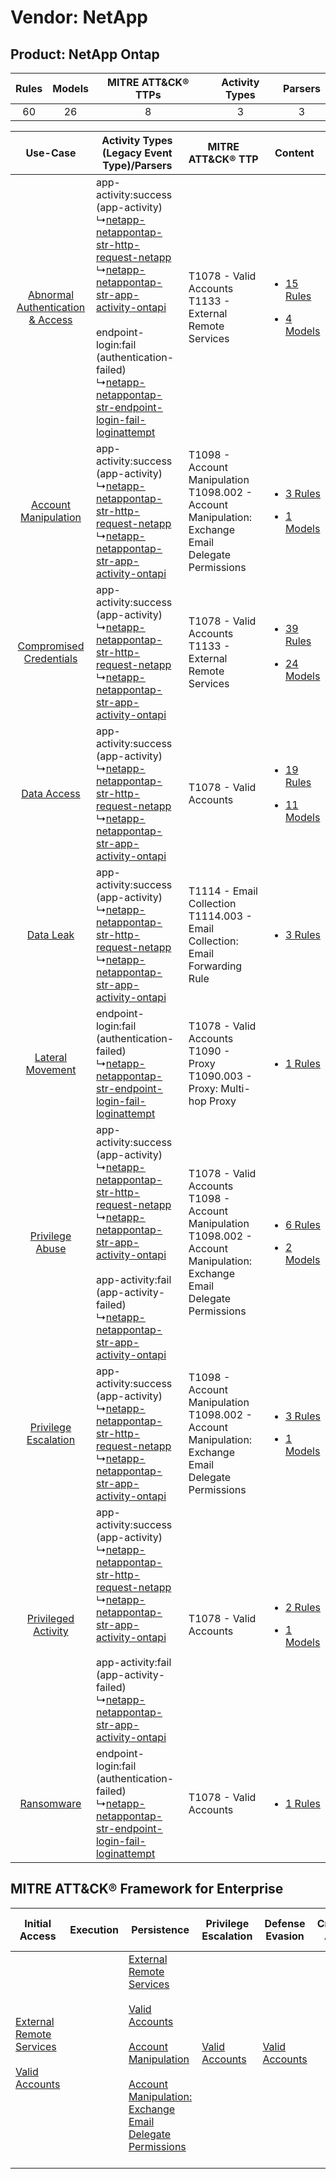 Vendor: NetApp
==============
Product: NetApp Ontap
---------------------
| Rules | Models | MITRE ATT&CK® TTPs | Activity Types | Parsers |
|:-----:|:------:|:------------------:|:--------------:|:-------:|
|  60   |   26   |         8          |       3        |    3    |

|    Use-Case    | Activity Types (Legacy Event Type)/Parsers    | MITRE ATT&CK® TTP    | Content    |
|:----:| ---- | ---- | ---- |
| [Abnormal Authentication & Access](../../../UseCases/uc_abnormal_authentication_&_access.md) |  app-activity:success (app-activity)<br> ↳[netapp-netappontap-str-http-request-netapp](Ps/pC_netappnetappontapstrhttprequestnetapp.md)<br> ↳[netapp-netappontap-str-app-activity-ontapi](Ps/pC_netappnetappontapstrappactivityontapi.md)<br><br> endpoint-login:fail (authentication-failed)<br> ↳[netapp-netappontap-str-endpoint-login-fail-loginattempt](Ps/pC_netappnetappontapstrendpointloginfailloginattempt.md)<br> | T1078 - Valid Accounts<br>T1133 - External Remote Services<br>    | [<ul><li>15 Rules</li></ul><ul><li>4 Models</li></ul>](RM/r_m_netapp_netapp_ontap_Abnormal_Authentication_&_Access.md) |
|    [Account Manipulation](../../../UseCases/uc_account_manipulation.md)    |  app-activity:success (app-activity)<br> ↳[netapp-netappontap-str-http-request-netapp](Ps/pC_netappnetappontapstrhttprequestnetapp.md)<br> ↳[netapp-netappontap-str-app-activity-ontapi](Ps/pC_netappnetappontapstrappactivityontapi.md)<br>    | T1098 - Account Manipulation<br>T1098.002 - Account Manipulation: Exchange Email Delegate Permissions<br>    | [<ul><li>3 Rules</li></ul><ul><li>1 Models</li></ul>](RM/r_m_netapp_netapp_ontap_Account_Manipulation.md)    |
|          [Compromised Credentials](../../../UseCases/uc_compromised_credentials.md)          |  app-activity:success (app-activity)<br> ↳[netapp-netappontap-str-http-request-netapp](Ps/pC_netappnetappontapstrhttprequestnetapp.md)<br> ↳[netapp-netappontap-str-app-activity-ontapi](Ps/pC_netappnetappontapstrappactivityontapi.md)<br>    | T1078 - Valid Accounts<br>T1133 - External Remote Services<br>    | [<ul><li>39 Rules</li></ul><ul><li>24 Models</li></ul>](RM/r_m_netapp_netapp_ontap_Compromised_Credentials.md)         |
|    [Data Access](../../../UseCases/uc_data_access.md)    |  app-activity:success (app-activity)<br> ↳[netapp-netappontap-str-http-request-netapp](Ps/pC_netappnetappontapstrhttprequestnetapp.md)<br> ↳[netapp-netappontap-str-app-activity-ontapi](Ps/pC_netappnetappontapstrappactivityontapi.md)<br>    | T1078 - Valid Accounts<br>    | [<ul><li>19 Rules</li></ul><ul><li>11 Models</li></ul>](RM/r_m_netapp_netapp_ontap_Data_Access.md)    |
|    [Data Leak](../../../UseCases/uc_data_leak.md)    |  app-activity:success (app-activity)<br> ↳[netapp-netappontap-str-http-request-netapp](Ps/pC_netappnetappontapstrhttprequestnetapp.md)<br> ↳[netapp-netappontap-str-app-activity-ontapi](Ps/pC_netappnetappontapstrappactivityontapi.md)<br>    | T1114 - Email Collection<br>T1114.003 - Email Collection: Email Forwarding Rule<br>    | [<ul><li>3 Rules</li></ul>](RM/r_m_netapp_netapp_ontap_Data_Leak.md)    |
|    [Lateral Movement](../../../UseCases/uc_lateral_movement.md)    |  endpoint-login:fail (authentication-failed)<br> ↳[netapp-netappontap-str-endpoint-login-fail-loginattempt](Ps/pC_netappnetappontapstrendpointloginfailloginattempt.md)<br>    | T1078 - Valid Accounts<br>T1090 - Proxy<br>T1090.003 - Proxy: Multi-hop Proxy<br>    | [<ul><li>1 Rules</li></ul>](RM/r_m_netapp_netapp_ontap_Lateral_Movement.md)    |
|    [Privilege Abuse](../../../UseCases/uc_privilege_abuse.md)    |  app-activity:success (app-activity)<br> ↳[netapp-netappontap-str-http-request-netapp](Ps/pC_netappnetappontapstrhttprequestnetapp.md)<br> ↳[netapp-netappontap-str-app-activity-ontapi](Ps/pC_netappnetappontapstrappactivityontapi.md)<br><br> app-activity:fail (app-activity-failed)<br> ↳[netapp-netappontap-str-app-activity-ontapi](Ps/pC_netappnetappontapstrappactivityontapi.md)<br>    | T1078 - Valid Accounts<br>T1098 - Account Manipulation<br>T1098.002 - Account Manipulation: Exchange Email Delegate Permissions<br> | [<ul><li>6 Rules</li></ul><ul><li>2 Models</li></ul>](RM/r_m_netapp_netapp_ontap_Privilege_Abuse.md)    |
|    [Privilege Escalation](../../../UseCases/uc_privilege_escalation.md)    |  app-activity:success (app-activity)<br> ↳[netapp-netappontap-str-http-request-netapp](Ps/pC_netappnetappontapstrhttprequestnetapp.md)<br> ↳[netapp-netappontap-str-app-activity-ontapi](Ps/pC_netappnetappontapstrappactivityontapi.md)<br>    | T1098 - Account Manipulation<br>T1098.002 - Account Manipulation: Exchange Email Delegate Permissions<br>    | [<ul><li>3 Rules</li></ul><ul><li>1 Models</li></ul>](RM/r_m_netapp_netapp_ontap_Privilege_Escalation.md)    |
|    [Privileged Activity](../../../UseCases/uc_privileged_activity.md)    |  app-activity:success (app-activity)<br> ↳[netapp-netappontap-str-http-request-netapp](Ps/pC_netappnetappontapstrhttprequestnetapp.md)<br> ↳[netapp-netappontap-str-app-activity-ontapi](Ps/pC_netappnetappontapstrappactivityontapi.md)<br><br> app-activity:fail (app-activity-failed)<br> ↳[netapp-netappontap-str-app-activity-ontapi](Ps/pC_netappnetappontapstrappactivityontapi.md)<br>    | T1078 - Valid Accounts<br>    | [<ul><li>2 Rules</li></ul><ul><li>1 Models</li></ul>](RM/r_m_netapp_netapp_ontap_Privileged_Activity.md)    |
|    [Ransomware](../../../UseCases/uc_ransomware.md)    |  endpoint-login:fail (authentication-failed)<br> ↳[netapp-netappontap-str-endpoint-login-fail-loginattempt](Ps/pC_netappnetappontapstrendpointloginfailloginattempt.md)<br>    | T1078 - Valid Accounts<br>    | [<ul><li>1 Rules</li></ul>](RM/r_m_netapp_netapp_ontap_Ransomware.md)    |

MITRE ATT&CK® Framework for Enterprise
--------------------------------------
| Initial Access                                                                                                                                   | Execution | Persistence                                                                                                                                                                                                                                                                                                                                 | Privilege Escalation                                                | Defense Evasion                                                     | Credential Access | Discovery | Lateral Movement | Collection                                                                                                                                                            | Command and Control                                                                                                                       | Exfiltration | Impact |
| ------------------------------------------------------------------------------------------------------------------------------------------------ | --------- | ------------------------------------------------------------------------------------------------------------------------------------------------------------------------------------------------------------------------------------------------------------------------------------------------------------------------------------------- | ------------------------------------------------------------------- | ------------------------------------------------------------------- | ----------------- | --------- | ---------------- | --------------------------------------------------------------------------------------------------------------------------------------------------------------------- | ----------------------------------------------------------------------------------------------------------------------------------------- | ------------ | ------ |
| [External Remote Services](https://attack.mitre.org/techniques/T1133)<br><br>[Valid Accounts](https://attack.mitre.org/techniques/T1078)<br><br> |           | [External Remote Services](https://attack.mitre.org/techniques/T1133)<br><br>[Valid Accounts](https://attack.mitre.org/techniques/T1078)<br><br>[Account Manipulation](https://attack.mitre.org/techniques/T1098)<br><br>[Account Manipulation: Exchange Email Delegate Permissions](https://attack.mitre.org/techniques/T1098/002)<br><br> | [Valid Accounts](https://attack.mitre.org/techniques/T1078)<br><br> | [Valid Accounts](https://attack.mitre.org/techniques/T1078)<br><br> |                   |           |                  | [Email Collection](https://attack.mitre.org/techniques/T1114)<br><br>[Email Collection: Email Forwarding Rule](https://attack.mitre.org/techniques/T1114/003)<br><br> | [Proxy: Multi-hop Proxy](https://attack.mitre.org/techniques/T1090/003)<br><br>[Proxy](https://attack.mitre.org/techniques/T1090)<br><br> |              |        |